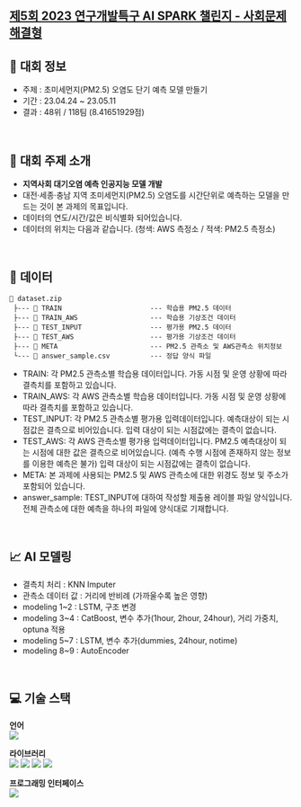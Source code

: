 ## <a href="https://aifactory.space/competition/detail/2317" target="_blank">제5회 2023 연구개발특구 AI SPARK 챌린지 - 사회문제해결형</a>
## 🚩 대회 정보
- 주제 : 초미세먼지(PM2.5) 오염도 단기 예측 모델 만들기
- 기간 : 23.04.24 ~ 23.05.11
- 결과 : 48위 / 118팀 (8.41651929점)
<br>

## 🎈 대회 주제 소개
- <b>지역사회 대기오염 예측 인공지능 모델 개발</b>
- 대전·세종·충남 지역 초미세먼지(PM2.5) 오염도를 시간단위로 예측하는 모델을 만드는 것이 본 과제의 목표입니다.
- 데이터의 연도/시간/값은 비식별화 되어있습니다.
- 데이터의 위치는 다음과 같습니다. (청색: AWS 측정소 / 적색: PM2.5 측정소)
<br>

## 📑 데이터
```
📁 dataset.zip
 ├--- 📁 TRAIN                      --- 학습용 PM2.5 데이터
 ├--- 📁 TRAIN_AWS                  --- 학습용 기상조건 데이터
 ├--- 📁 TEST_INPUT                 --- 평가용 PM2.5 데이터
 ├--- 📁 TEST_AWS                   --- 평가용 기상조건 데이터
 ├--- 📁 META                       --- PM2.5 관측소 및 AWS관측소 위치정보
 └--- 📃 answer_sample.csv          --- 정답 양식 파일
 ```
- TRAIN: 각 PM2.5 관측소별 학습용 데이터입니다. 가동 시점 및 운영 상황에 따라 결측치를 포함하고 있습니다.
- TRAIN_AWS: 각 AWS 관측소별 학습용 데이터입니다. 가동 시점 및 운영 상황에 따라 결측치를 포함하고 있습니다.
- TEST_INPUT: 각 PM2.5 관측소별 평가용 입력데이터입니다. 예측대상이 되는 시점값은 결측으로 비어있습니다. 
                        입력 대상이 되는 시점값에는 결측이 없습니다.
- TEST_AWS: 각 AWS 관측소별 평가용 입력데이터입니다. PM2.5 예측대상이 되는 시점에 대한 값은 결측으로 비어있습니다. 
                     (예측 수행 시점에 존재하지 않는 정보를 이용한 예측은 불가)
                      입력 대상이 되는 시점값에는 결측이 없습니다.
- META: 본 과제에 사용되는 PM2.5 및 AWS 관측소에 대한 위경도 정보 및 주소가 포함되어 있습니다.
- answer_sample: TEST_INPUT에 대하여 작성할 제출용 레이블 파일 양식입니다. 전체 관측소에 대한 예측을 하나의 파일에 양식대로 기재합니다.
<br>

## 📈 AI 모델링
- 결측치 처리 : KNN Imputer
- 관측소 데이터 값 : 거리에 반비례 (가까울수록 높은 영향)
- modeling 1~2 : LSTM, 구조 변경
- modeling 3~4 : CatBoost, 변수 추가(1hour, 2hour, 24hour), 거리 가중치, optuna 적용
- modeling 5~7 : LSTM, 변수 추가(dummies, 24hour, notime)
- modeling 8~9 : AutoEncoder
<br>

## 💻 기술 스택
<b> 언어 </b><br>
<span><img src="https://img.shields.io/badge/Python-3776AB?style=for-the-badge&logo=Python&logoColor=white"></span><br>

<b> 라이브러리 </b><br>
<span><img src="https://img.shields.io/badge/numpy-013243?style=for-the-badge&logo=numpy&logoColor=white"></span>
<span><img src="https://img.shields.io/badge/pandas-150458?style=for-the-badge&logo=pandas&logoColor=white"></span>
<span><img src="https://img.shields.io/badge/scikit_learn-F7931E?style=for-the-badge&logo=scikit-learn&logoColor=white"></span>
<span><img src="https://img.shields.io/badge/tensorflow-FF6F00?style=for-the-badge&logo=tensorflow&logoColor=white"></span><br>

<b> 프로그래밍 인터페이스 </b><br>
<span><img src="https://img.shields.io/badge/googlecolab-F9AB00?style=for-the-badge&logo=googlecolab&logoColor=white"></span>
